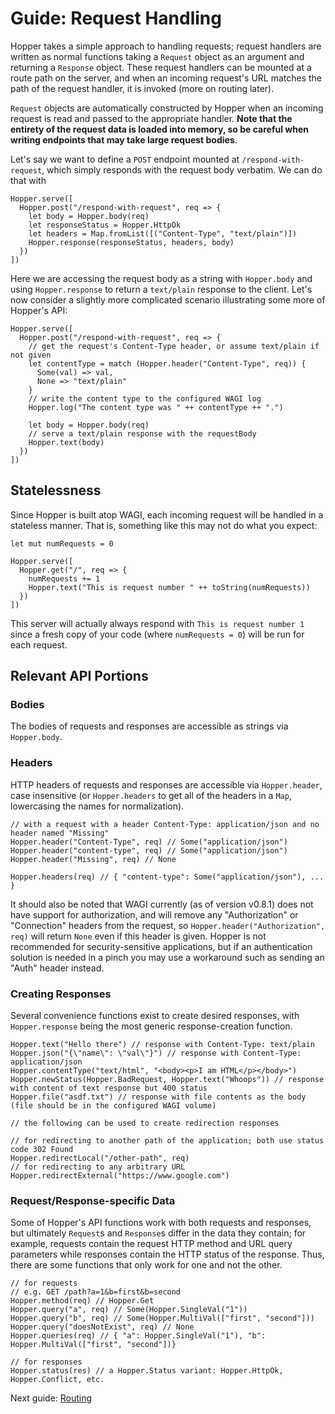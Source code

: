 # Guide: Request Handling
Hopper takes a simple approach to handling requests; request handlers are written as normal functions taking a `Request` object as an argument and returning a `Response` object. These request handlers can be mounted at a route path on the server, and when an incoming request's URL matches the path of the request handler, it is invoked (more on routing later).

`Request` objects are automatically constructed by Hopper when an incoming request is read and passed to the appropriate handler. **Note that the entirety of the request data is loaded into memory, so be careful when writing endpoints that may take large request bodies**.

Let's say we want to define a `POST` endpoint mounted at `/respond-with-request`, which simply responds with the request body verbatim. We can do that with
```
Hopper.serve([
  Hopper.post("/respond-with-request", req => {
    let body = Hopper.body(req)
    let responseStatus = Hopper.HttpOk
    let headers = Map.fromList([("Content-Type", "text/plain")])
    Hopper.response(responseStatus, headers, body)
  })
])
```
Here we are accessing the request body as a string with `Hopper.body` and using `Hopper.response` to return a `text/plain` response to the client. Let's now consider a slightly more complicated scenario illustrating some more of Hopper's API:
```
Hopper.serve([
  Hopper.post("/respond-with-request", req => {
    // get the request's Content-Type header, or assume text/plain if not given
    let contentType = match (Hopper.header("Content-Type", req)) {
      Some(val) => val,
      None => "text/plain"
    }
    // write the content type to the configured WAGI log
    Hopper.log("The content type was " ++ contentType ++ ".")

    let body = Hopper.body(req)
    // serve a text/plain response with the requestBody
    Hopper.text(body)
  })
])
```

## Statelessness
Since Hopper is built atop WAGI, each incoming request will be handled in a stateless manner. That is, something like this may not do what you expect:
```
let mut numRequests = 0

Hopper.serve([
  Hopper.get("/", req => {
    numRequests += 1
    Hopper.text("This is request number " ++ toString(numRequests))
  })
])
```
This server will actually always respond with `This is request number 1` since a fresh copy of your code (where `numRequests = 0`) will be run for each request.

## Relevant API Portions

### Bodies
The bodies of requests and responses are accessible as strings via `Hopper.body`.

### Headers
HTTP headers of requests and responses are accessible via `Hopper.header`, case insensitive (or `Hopper.headers` to get all of the headers in a `Map`, lowercasing the names for normalization).
```
// with a request with a header Content-Type: application/json and no header named "Missing"
Hopper.header("Content-Type", req) // Some("application/json")
Hopper.header("content-type", req) // Some("application/json")
Hopper.header("Missing", req) // None

Hopper.headers(req) // { "content-type": Some("application/json"), ... }
```
It should also be noted that WAGI currently (as of version v0.8.1) does not have support for authorization, and will remove any "Authorization" or "Connection" headers from the request, so `Hopper.header("Authorization", req)` will return `None` even if this header is given. Hopper is not recommended for security-sensitive applications, but if an authentication solution is needed in a pinch you may use a workaround such as sending an "Auth" header instead.

### Creating Responses
Several convenience functions exist to create desired responses, with `Hopper.response` being the most generic response-creation function.
```
Hopper.text("Hello there") // response with Content-Type: text/plain
Hopper.json("{\"name\": \"val\"}") // response with Content-Type: application/json
Hopper.contentType("text/html", "<body><p>I am HTML</p></body>")
Hopper.newStatus(Hopper.BadRequest, Hopper.text("Whoops")) // response with content of text response but 400 status
Hopper.file("asdf.txt") // response with file contents as the body (file should be in the configured WAGI volume)

// the following can be used to create redirection responses

// for redirecting to another path of the application; both use status code 302 Found
Hopper.redirectLocal("/other-path", req)
// for redirecting to any arbitrary URL
Hopper.redirectExternal("https://www.google.com")
```

### Request/Response-specific Data
Some of Hopper's API functions work with both requests and responses, but ultimately `Request`s and `Response`s differ in the data they contain; for example, requests contain the request HTTP method and URL query parameters while responses contain the HTTP status of the response. Thus, there are some functions that only work for one and not the other.
```
// for requests
// e.g. GET /path?a=1&b=first&b=second
Hopper.method(req) // Hopper.Get
Hopper.query("a", req) // Some(Hopper.SingleVal("1"))
Hopper.query("b", req) // Some(Hopper.MultiVal(["first", "second"]))
Hopper.query("doesNotExist", req) // None
Hopper.queries(req) // { "a": Hopper.SingleVal("1"), "b": Hopper.MultiVal(["first", "second"])}

// for responses
Hopper.status(res) // a Hopper.Status variant: Hopper.HttpOk, Hopper.Conflict, etc.
```

Next guide: [Routing](2-routing.md)
